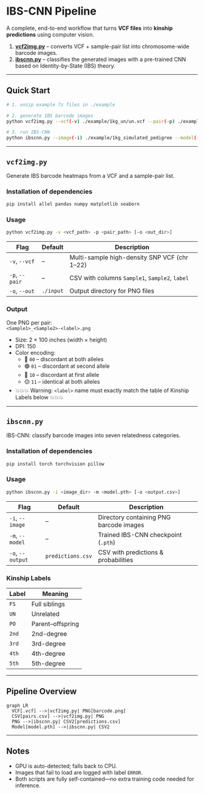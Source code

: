 # IBS-CNN Pipeline

A complete, end-to-end workflow that turns **VCF files** into **kinship predictions** using computer vision.

1. [**vcf2img.py**](#vcf2imgpy) – converts VCF + sample-pair list into chromosome-wide barcode images.  
2. [**ibscnn.py**](#ibscnnpy) – classifies the generated images with a pre-trained CNN based on Identity-by-State (IBS) theory.

---

## Quick Start

```bash
# 1. unzip example 7z files in ./example

# 2. generate IBS barcode images
python vcf2img.py --vcf(-v) ./example/1kg_un/un.vcf --pair(-p) ./example/1kg_un/un.csv --output(-o) demo_img

# 3. run IBS-CNN
python ibscnn.py --image(-i) ./example/1kg_simulated_pedigree --model(-m) ./model/128x512_LongBarcodeCNN.pth --output(-o) demo_pred
```

---

## <a id="vcf2imgpy"></a> `vcf2img.py`

Generate IBS barcode heatmaps from a VCF and a sample-pair list.

### Installation of dependencies

```bash
pip install allel pandas numpy matplotlib seaborn
```

### Usage

```bash
python vcf2img.py -v <vcf_path> -p <pair_path> [-o <out_dir>]
```

| Flag | Default | Description |
|------|---------|-------------|
| `-v`, `--vcf` | – | Multi-sample high-density SNP VCF (chr 1–22) |
| `-p`, `--pair` | – | CSV with columns `Sample1`, `Sample2`, `label` |
| `-o`, `--out` | `./input` | Output directory for PNG files |


### Output

One PNG per pair:  
`<Sample1>_<Sample2>-<label>.png`  
- Size: 2 × 100 inches (width × height)  
- DPI: 150  
- Color encoding:  
  - 🔴 `00` – discordant at both alleles  
  - 🟢 `01` – discordant at second allele  
  - 🔵 `10` – discordant at first allele  
  - 🟡 `11` – identical at both alleles  
- :boom::boom::boom: Warning: `<label>` name must exactly match the table of Kinship Labels below :boom::boom::boom:
---

## <a id="ibscnnpy"></a> `ibscnn.py`

IBS-CNN: classify barcode images into seven relatedness categories.

### Installation of dependencies

```bash
pip install torch torchvision pillow
```

### Usage

```bash
python ibscnn.py -i <image_dir> -m <model.pth> [-o <output.csv>]
```

| Flag | Default | Description |
|------|---------|-------------|
| `-i`, `--image` | – | Directory containing PNG barcode images |
| `-m`, `--model` | – | Trained IBS-CNN checkpoint (`.pth`) |
| `-o`, `--output` | `predictions.csv` | CSV with predictions & probabilities |

### Kinship Labels

| Label | Meaning |
|-------|---------|
| `FS`  | Full siblings |
| `UN`  | Unrelated |
| `PO`  | Parent–offspring |
| `2nd` | 2nd-degree |
| `3rd` | 3rd-degree |
| `4th` | 4th-degree |
| `5th` | 5th-degree |
---

## Pipeline Overview

```mermaid
graph LR
  VCF[.vcf] -->|vcf2img.py| PNG[barcode.png]
  CSV[pairs.csv] -->|vcf2img.py| PNG
  PNG -->|ibscnn.py| CSV2[predictions.csv]
  Model[model.pth] -->|ibscnn.py| CSV2
```

---

## Notes

- GPU is auto-detected; falls back to CPU.  
- Images that fail to load are logged with label `ERROR`.  
- Both scripts are fully self-contained—no extra training code needed for inference.
